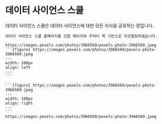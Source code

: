 데이터 사이언스 스쿨
==============================================================================

데이터 사이언스 스쿨은 데이터 사이언스에 대한 모든 지식을 공유하는 장입니다.

```{admonition} 알림
데이터 사이언스 스쿨 홈페이지를 깃헙 페이지와 주피터 북 기반으로 리모델링하였습니다.
```

````{admonition} 2020-09-30
https://images.pexels.com/photos/3966569/pexels-photo-3966569.jpeg
```{figure} https://images.pexels.com/photos/3966569/pexels-photo-3966569.jpeg
---
width: 100px
align: left
---
```
````


````{admonition} 2020-09-30
```{figure} https://images.pexels.com/photos/3966569/pexels-photo-3966569.jpeg
---
width: 100px
align: right
---
```
https://images.pexels.com/photos/3966569/pexels-photo-3966569.jpeg
````


